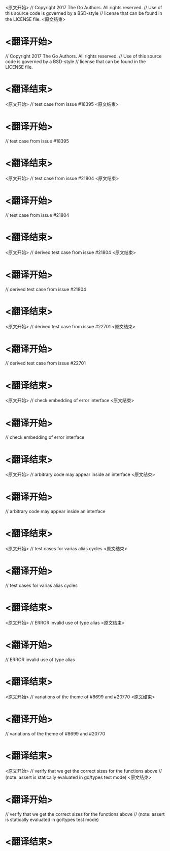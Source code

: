 
<原文开始>
// Copyright 2017 The Go Authors. All rights reserved.
// Use of this source code is governed by a BSD-style
// license that can be found in the LICENSE file.
<原文结束>

# <翻译开始>
// Copyright 2017 The Go Authors. All rights reserved.
// Use of this source code is governed by a BSD-style
// license that can be found in the LICENSE file.
# <翻译结束>


<原文开始>
// test case from issue #18395
<原文结束>

# <翻译开始>
// test case from issue #18395
# <翻译结束>


<原文开始>
// test case from issue #21804
<原文结束>

# <翻译开始>
// test case from issue #21804
# <翻译结束>


<原文开始>
// derived test case from issue #21804
<原文结束>

# <翻译开始>
// derived test case from issue #21804
# <翻译结束>


<原文开始>
// derived test case from issue #22701
<原文结束>

# <翻译开始>
// derived test case from issue #22701
# <翻译结束>


<原文开始>
// check embedding of error interface
<原文结束>

# <翻译开始>
// check embedding of error interface
# <翻译结束>


<原文开始>
// arbitrary code may appear inside an interface
<原文结束>

# <翻译开始>
// arbitrary code may appear inside an interface
# <翻译结束>


<原文开始>
// test cases for varias alias cycles
<原文结束>

# <翻译开始>
// test cases for varias alias cycles
# <翻译结束>


<原文开始>
// ERROR invalid use of type alias
<原文结束>

# <翻译开始>
// ERROR invalid use of type alias
# <翻译结束>


<原文开始>
// variations of the theme of #8699 and #20770
<原文结束>

# <翻译开始>
// variations of the theme of #8699 and #20770
# <翻译结束>


<原文开始>
// verify that we get the correct sizes for the functions above
// (note: assert is statically evaluated in go/types test mode)
<原文结束>

# <翻译开始>
// verify that we get the correct sizes for the functions above
// (note: assert is statically evaluated in go/types test mode)
# <翻译结束>

